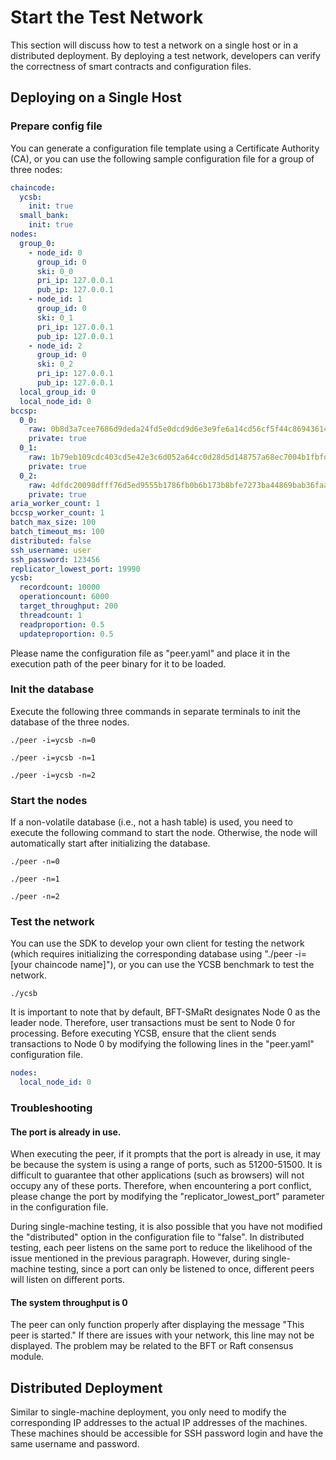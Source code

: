 # Start the Test Network

This section will discuss how to test a network on a single host or in a distributed deployment.
By deploying a test network, developers can verify the correctness of smart contracts and configuration files.

## Deploying on a Single Host

### Prepare config file

You can generate a configuration file template using a Certificate Authority (CA),
or you can use the following sample configuration file for a group of three nodes:

```yaml
chaincode:
  ycsb:
    init: true
  small_bank:
    init: true
nodes:
  group_0:
    - node_id: 0
      group_id: 0
      ski: 0_0
      pri_ip: 127.0.0.1
      pub_ip: 127.0.0.1
    - node_id: 1
      group_id: 0
      ski: 0_1
      pri_ip: 127.0.0.1
      pub_ip: 127.0.0.1
    - node_id: 2
      group_id: 0
      ski: 0_2
      pri_ip: 127.0.0.1
      pub_ip: 127.0.0.1
  local_group_id: 0
  local_node_id: 0
bccsp:
  0_0:
    raw: 0b8d3a7cee7686d9deda24fd5e0dcd9d6e3e9fe6a14cd56cf5f44c86943614eb
    private: true
  0_1:
    raw: 1b79eb109cdc403cd5e42e3c6d052a64cc0d28d5d148757a68ec7004b1fbfdfd
    private: true
  0_2:
    raw: 4dfdc20098dfff76d5ed9555b1786fb0b6b173b8bfe7273ba44869bab36faaf5
    private: true
aria_worker_count: 1
bccsp_worker_count: 1
batch_max_size: 100
batch_timeout_ms: 100
distributed: false
ssh_username: user
ssh_password: 123456
replicator_lowest_port: 19990
ycsb:
  recordcount: 10000
  operationcount: 6000
  target_throughput: 200
  threadcount: 1
  readproportion: 0.5
  updateproportion: 0.5
```

Please name the configuration file as "peer.yaml" and place it in the execution path of the peer binary for it to be loaded.

### Init the database

Execute the following three commands in separate terminals to init the database of the three nodes.

```shell
./peer -i=ycsb -n=0
```
```shell
./peer -i=ycsb -n=1
```
```shell
./peer -i=ycsb -n=2
```

### Start the nodes

If a non-volatile database (i.e., not a hash table) is used, you need to execute the following command to start the node.
Otherwise, the node will automatically start after initializing the database.

```shell
./peer -n=0
```
```shell
./peer -n=1
```
```shell
./peer -n=2
```

### Test the network

You can use the SDK to develop your own client for testing the network
(which requires initializing the corresponding database using "./peer -i=[your chaincode name]"),
or you can use the YCSB benchmark to test the network.

```shell
./ycsb
```

It is important to note that by default, BFT-SMaRt designates Node 0 as the leader node.
Therefore, user transactions must be sent to Node 0 for processing.
Before executing YCSB, ensure that the client sends transactions to Node 0 by modifying the following lines in the "peer.yaml" configuration file.

```yaml
nodes:
  local_node_id: 0
```

### Troubleshooting

#### The port is already in use.

When executing the peer, if it prompts that the port is already in use, it may be because the system is using a range of ports, such as 51200-51500.
It is difficult to guarantee that other applications (such as browsers) will not occupy any of these ports.
Therefore, when encountering a port conflict, please change the port by modifying the "replicator_lowest_port" parameter in the configuration file.

During single-machine testing, it is also possible that you have not modified the "distributed" option in the configuration file to "false".
In distributed testing, each peer listens on the same port to reduce the likelihood of the issue mentioned in the previous paragraph.
However, during single-machine testing, since a port can only be listened to once, different peers will listen on different ports.

#### The system throughput is 0

The peer can only function properly after displaying the message "This peer is started." If there are issues with your network, this line may not be displayed.
The problem may be related to the BFT or Raft consensus module.

## Distributed Deployment

Similar to single-machine deployment, you only need to modify the corresponding IP addresses to the actual IP addresses of the machines.
These machines should be accessible for SSH password login and have the same username and password.